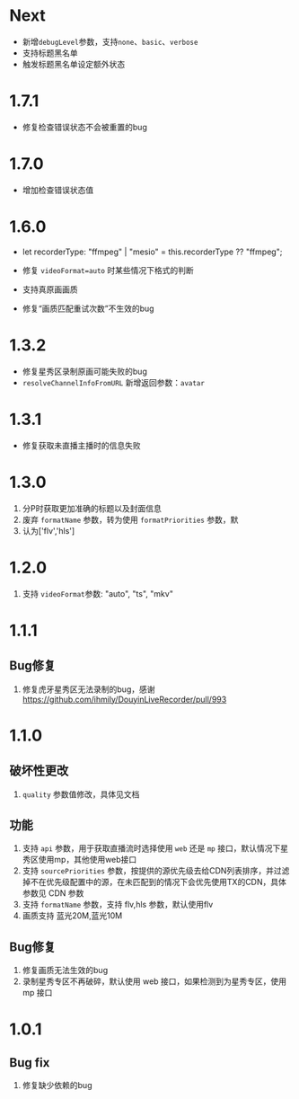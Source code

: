 # Next

- 新增`debugLevel`参数，支持`none`、`basic`、`verbose`
- 支持标题黑名单
- 触发标题黑名单设定额外状态

# 1.7.1

- 修复检查错误状态不会被重置的bug

# 1.7.0

- 增加检查错误状态值

# 1.6.0

- let recorderType: "ffmpeg" | "mesio" = this.recorderType ?? "ffmpeg";

- 修复 `videoFormat=auto` 时某些情况下格式的判断
- 支持真原画画质
- 修复“画质匹配重试次数”不生效的bug

# 1.3.2

- 修复星秀区录制原画可能失败的bug
- `resolveChannelInfoFromURL` 新增返回参数：`avatar`

# 1.3.1

- 修复获取未直播主播时的信息失败

# 1.3.0

1. 分P时获取更加准确的标题以及封面信息
2. 废弃 `formatName` 参数，转为使用 `formatPriorities` 参数，默
3. 认为['flv','hls']

# 1.2.0

1. 支持 `videoFormat`参数: "auto", "ts", "mkv"

# 1.1.1

## Bug修复

1. 修复虎牙星秀区无法录制的bug，感谢 https://github.com/ihmily/DouyinLiveRecorder/pull/993

# 1.1.0

## 破坏性更改

1. `quality` 参数值修改，具体见文档

## 功能

1. 支持 `api` 参数，用于获取直播流时选择使用 `web` 还是 `mp` 接口，默认情况下星秀区使用mp，其他使用web接口
2. 支持 `sourcePriorities` 参数，按提供的源优先级去给CDN列表排序，并过滤掉不在优先级配置中的源，在未匹配到的情况下会优先使用TX的CDN，具体参数见 CDN 参数
3. 支持 `formatName` 参数，支持 flv,hls 参数，默认使用flv
4. 画质支持 蓝光20M,蓝光10M

## Bug修复

1. 修复画质无法生效的bug
2. 录制星秀专区不再破碎，默认使用 web 接口，如果检测到为星秀专区，使用 mp 接口

# 1.0.1

## Bug fix

1. 修复缺少依赖的bug
